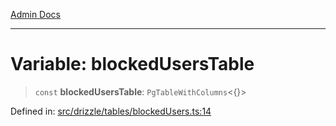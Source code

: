 [Admin Docs](/)

***

# Variable: blockedUsersTable

> `const` **blockedUsersTable**: `PgTableWithColumns`\<\{\}\>

Defined in: [src/drizzle/tables/blockedUsers.ts:14](https://github.com/PurnenduMIshra129th/talawa-api/blob/89904a627ec60a3b378f6b033f4255df4e9e59ab/src/drizzle/tables/blockedUsers.ts#L14)
